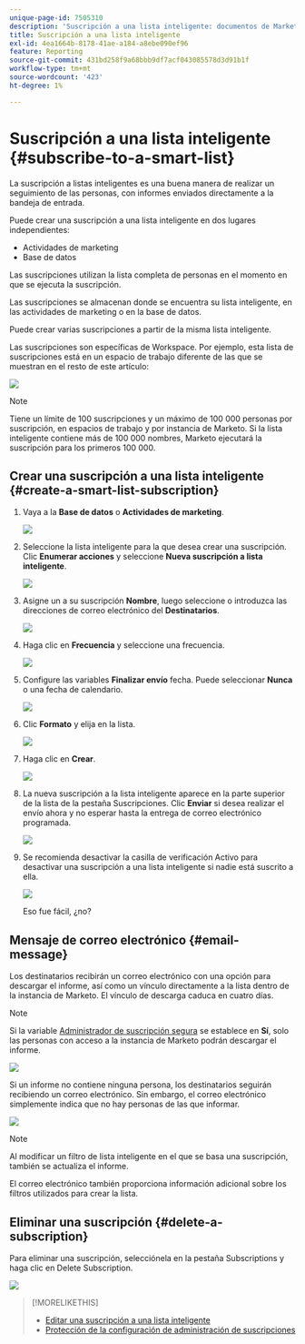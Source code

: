 ```yaml
---
unique-page-id: 7505310
description: 'Suscripción a una lista inteligente: documentos de Marketo, documentación del producto'
title: Suscripción a una lista inteligente
exl-id: 4ea1664b-8178-41ae-a184-a8ebe090ef96
feature: Reporting
source-git-commit: 431bd258f9a68bbb9df7acf043085578d3d91b1f
workflow-type: tm+mt
source-wordcount: '423'
ht-degree: 1%

---
```


# Suscripción a una lista inteligente {#subscribe-to-a-smart-list}

La suscripción a listas inteligentes es una buena manera de realizar un seguimiento de las personas, con informes enviados directamente a la bandeja de entrada.

Puede crear una suscripción a una lista inteligente en dos lugares independientes:

* Actividades de marketing
* Base de datos

Las suscripciones utilizan la lista completa de personas en el momento en que se ejecuta la suscripción.

Las suscripciones se almacenan donde se encuentra su lista inteligente, en las actividades de marketing o en la base de datos.

Puede crear varias suscripciones a partir de la misma lista inteligente.

Las suscripciones son específicas de Workspace. Por ejemplo, esta lista de suscripciones está en un espacio de trabajo diferente de las que se muestran en el resto de este artículo:

![](assets/one.png)

>[!NOTE]
>
>Tiene un límite de 100 suscripciones y un máximo de 100 000 personas por suscripción, en espacios de trabajo y por instancia de Marketo. Si la lista inteligente contiene más de 100 000 nombres, Marketo ejecutará la suscripción para los primeros 100 000.

## Crear una suscripción a una lista inteligente {#create-a-smart-list-subscription}

1. Vaya a la **Base de datos** o **Actividades de marketing**.

   ![](assets/db.png)

1. Seleccione la lista inteligente para la que desea crear una suscripción. Clic **Enumerar acciones** y seleccione **Nueva suscripción a lista inteligente**.

   ![](assets/three.png)

1. Asigne un a su suscripción **Nombre**, luego seleccione o introduzca las direcciones de correo electrónico del **Destinatarios**.

   ![](assets/image2015-9-14-13-3a18-3a38.png)

1. Haga clic en **Frecuencia** y seleccione una frecuencia.

   ![](assets/image2015-9-14-13-3a21-3a21.png)

1. Configure las variables **Finalizar envío** fecha. Puede seleccionar **Nunca** o una fecha de calendario.

   ![](assets/image2015-9-14-13-3a23-3a37.png)

1. Clic **Formato** y elija en la lista.

   ![](assets/image2015-9-14-13-3a25-3a25.png)

1. Haga clic en **Crear**.

   ![](assets/image2015-9-11-15-3a58-3a4.png)

1. La nueva suscripción a la lista inteligente aparece en la parte superior de la lista de la pestaña Suscripciones. Clic **Enviar** si desea realizar el envío ahora y no esperar hasta la entrega de correo electrónico programada.

   ![](assets/eight.png)

1. Se recomienda desactivar la casilla de verificación Activo para desactivar una suscripción a una lista inteligente si nadie está suscrito a ella.

   ![](assets/nine.png)

   Eso fue fácil, ¿no?

## Mensaje de correo electrónico {#email-message}

Los destinatarios recibirán un correo electrónico con una opción para descargar el informe, así como un vínculo directamente a la lista dentro de la instancia de Marketo. El vínculo de descarga caduca en cuatro días.

>[!NOTE]
>
>Si la variable [Administrador de suscripción segura](/help/marketo/product-docs/reporting/basic-reporting/report-subscriptions/secure-the-subscription-admin-setting.md) se establece en **Sí**, solo las personas con acceso a la instancia de Marketo podrán descargar el informe.

![](assets/image2015-4-17-15-3a46-3a47.png)

Si un informe no contiene ninguna persona, los destinatarios seguirán recibiendo un correo electrónico. Sin embargo, el correo electrónico simplemente indica que no hay personas de las que informar.

![](assets/image2015-4-17-16-3a11-3a8.png)

>[!NOTE]
>
>Al modificar un filtro de lista inteligente en el que se basa una suscripción, también se actualiza el informe.

El correo electrónico también proporciona información adicional sobre los filtros utilizados para crear la lista.

## Eliminar una suscripción {#delete-a-subscription}

Para eliminar una suscripción, selecciónela en la pestaña Subscriptions y haga clic en Delete Subscription.

![](assets/twelve.png)

>[!MORELIKETHIS]
>
>* [Editar una suscripción a una lista inteligente](/help/marketo/product-docs/reporting/basic-reporting/report-subscriptions/edit-a-smart-list-subscription.md)
>* [Protección de la configuración de administración de suscripciones](/help/marketo/product-docs/reporting/basic-reporting/report-subscriptions/secure-the-subscription-admin-setting.md)
